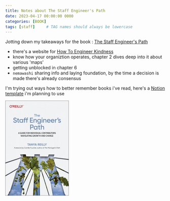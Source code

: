 ```yaml
---
title: Notes about The Staff Engineer's Path
date: 2023-04-17 00:00:00 0000
categories: [BOOK]
tags: [staff]     # TAG names should always be lowercase
---
```


Jotting down my takeaways for the book : [The Staff Engineer's Path](https://bookshop.org/p/books/the-staff-engineer-s-path-a-guide-for-individual-contributors-navigating-growth-and-change-tanya-reilly/18369968?ean=9781098118730)

- there's a website for [How To Engineer Kindness](https://www.kind.engineering/)
- know how your organiztion operates, chapter 2 dives deep into it about various 'maps'
- getting unblocked in chapter 6
- `nemawashi` sharing info and laying foundation, by the time a decision is made there's already consensus


I'm trying out ways how to better remember books i've read, here's a [Notion template](https://lizziefilips.gumroad.com/l/veqls?_gl=1*b6d28v*_ga*MTUzOTM3ODI1LjE2NTg0MTI3NTA.*_ga_6LJN6D94N6*MTY1ODQxMjc1MS4xLjEuMTY1ODQxNDE2Mi4w) i'm planning to use


![image info](../assets/staffBookCvr.jpg)




